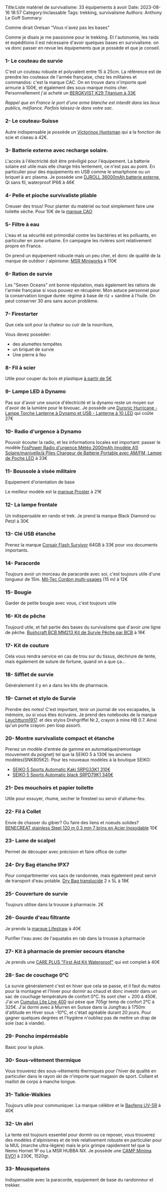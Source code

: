 Title:Liste matériel de survivalisme: 33 équipements à avoir
Date: 2023-08-16 18:57
Category:Inclassable
Tags: trekking, survivalisme
Authors: Anthony Le Goff
Summary:

Comme dirait Orelsan "Vous n'avez pas les bases"

Comme je disais je me passionne pour le trekking. Et l'autonomie, les raids et expéditions il est nécessaire d'avoir quelques bases en survivalisme. on va donc passer en revue les équipements que je possède et que je conseil.

### 1- Le couteau de survie

C'est un couteau robuste et polyvalent entre 15 à 25cm. La référence est de prendre les couteaux de l'armée française, chez les militaires et commandos: c'est la marque CAC. On en trouve dans n'importe quel armurie à 100€, et également des sous-marque moins cher. Personnellement j'ai acheté un [BERGKVIST K29 Titanium à 33€](https://www.amazon.fr/BERGKVIST-Couteau-Titanium-couteau-daff%C3%BBtage/dp/B07QDLWBJG/ref=sr_1_5?__mk_fr_FR=%C3%85M%C3%85%C5%BD%C3%95%C3%91&crid=2FSUUNSSLGBTY&keywords=bergkvist+k29&qid=1692205336&sprefix=bergkvist+k29%2Caps%2C142&sr=8-5)


*Rappel que en France le port d'une arme blanche est interdit dans les lieux publics, méfiance. Parfois laissez-le dans votre sac.*

### 2- Le couteau-Suisse

Autre indispensable je possède un [Victorinox Huntsman](https://www.amazon.fr/Victorinox-Unisexe-Huntsman-Couteau-Suisse/dp/B07664V9LB/ref=sr_1_7?keywords=victorinox+huntsman&qid=1692205561&sprefix=victorinox+hun%2Caps%2C171&sr=8-7) qui a la fonction de scie et ciseau à 42€.

### 3- Batterie externe avec recharge solaire.

L'accès à l'électricité doit être préviligié pour l'équipement. La batterie solaire est utile mais elle charge très lentement, ce n'est pas au point. En particulier pour des équipements en USB comme le smartphone ou un briquet à arc plasma. Je possède une [DJROLL 36000mAh batterie externe](https://www.amazon.fr/DJROLL-36000mAh-Waterproof-Alimentation-T%C3%A9l%C3%A9phone/dp/B08P428WK5/ref=sr_1_12?crid=FC6PNVMUNV4R&keywords=batterie+externe+solaire&qid=1692205748&sprefix=batteri%2Caps%2C187&sr=8-12), Qi sans fil, waterproof IP66 à 46€

### 4- Pelle et pioche survivaliste pliable

Creuser des trous! Pour planter du matériel ou tout simplement faire une toilette sèche. Pour 10€ de la [marque CAO](https://www.amazon.fr/CAO-Camping-pelle-pioche-pliante/dp/B00INROF0I/ref=sr_1_8?keywords=pelle+pioche+pliante+militaire&qid=1692205969&sprefix=pelle+pio%2Caps%2C152&sr=8-8)

### 5- Filtre à eau

L'eau et sa sécurité est primordial contre les bactéries et les polluants, en particulier en zone urbaine. En campagne les rivières sont relativement propre en France. 

On prend un équipement robuste mais un peu cher, et donc de qualité de la marque de outdoor / alpinisme: [MSR Miniworks](https://www.amazon.fr/MSR-040818564257-MiniWorks-ex/dp/B000BBF2RY/ref=sr_1_2?keywords=msr%2Bminiworks&qid=1692206131&sprefix=msr%2Bmini%2Caps%2C142&sr=8-2&th=1&psc=1) à 110€

### 6- Ration de survie

Les "Seven Oceans" ont bonne réputation, mais également les rations de l'armée française si vous pouvez en récupérer. Mon astuce personnel pour la conservation longue durée: régime à base de riz + sardine à l'huile. On peut conserver 30 ans sans aucun problème. 

### 7- Firestarter

Que cela soit pour la chaleur ou cuir de la nourriture,

Vous devez posséder:

* des alumettes tempêtes
* un briquet de survie
* Une pierre à feu

### 8- Fil à scier

Utile pour couper du bois et plastique [à partir de 5€](https://www.amazon.fr/Scie-poche-acier-inoxydable-boucles/dp/B089GZLF9F/ref=sr_1_5?__mk_fr_FR=%C3%85M%C3%85%C5%BD%C3%95%C3%91&crid=3DRYQPWSVBM75&keywords=fil+%C3%A0+scier&qid=1692206570&sprefix=fil+%C3%A0+scier%2Caps%2C171&sr=8-5)

### 9- Lampe LED à Dynamo

Pas sur d'avoir une source d'électricité et la dynamo reste un moyen sur d'avoir de la lumière pour le bivouac. Je possède une [Duronic Hurricane - Lampe Torche Lanterne à Dynamo et USB - Lanterne à 10 LED](https://www.amazon.fr/Duronic-Hurricane-lanterne-Lanterne-clignotant/dp/B00BHY7URE/ref=sr_1_12?__mk_fr_FR=%C3%85M%C3%85%C5%BD%C3%95%C3%91&crid=3TOTRLK2HW65X&keywords=lampe+dynamo+manivelle+LED&qid=1692206675&sprefix=lampe+dynamo+manivelle+led%2Caps%2C150&sr=8-12) qui coûte 27€

### 10- Radio d'urgence à Dynamo

Pouvoir écouter la radio, et les informations locales est important: passer le modèle [FosPower Radio d'urgence Météo 2000mAh (modèle A1) Solaire/manivelle/à Piles Chargeur de Batterie Portable avec AM/FM, Lampe de Poche LED](https://www.amazon.fr/FosPower-Urgence-Puissance-Portable-Manivelle/dp/B07FKYHTWP/ref=sr_1_5?__mk_fr_FR=%C3%85M%C3%85%C5%BD%C3%95%C3%91&crid=2A2YGPJBJ3TDZ&keywords=radio+dynamo+fospower&qid=1692206819&sprefix=radio+dynamo+fospower%2Caps%2C147&sr=8-5) à 33€

### 11- Boussole à visée militaire

Equipement d'orientation de base

Le meilleur modèle est la [marque Proster](https://www.amazon.fr/dp/B07D48D8FF/ref=twister_B0824SNXV1?_encoding=UTF8&th=1) à 21€

### 12- La lampe frontale

Un indispensable en rando et trek. Je prend la marque Black Diamond ou Petzl à 30€

### 13- Clé USB étanche

Prenez la marque [Corsair Flash Survivor](https://www.amazon.fr/Corsair-CMFSS3B-64GB-Survivor-Stealth-Etanch%C3%A9it%C3%A9/dp/B00YHL1LN8/ref=sr_1_7?keywords=corsair+voyager+usb&qid=1692207076&sr=8-7) 64GB à 33€ pour vos documents importants.

### 14- Paracorde 

Toujours avoir un morceau de paracorde avec soi, c'est toujours utile d'une longueur de 15m. [Mil-Tec Cordon multi-usages](https://www.amazon.fr/Miltec-Paracorde-3mm-Noir/dp/B005MYCMA0/ref=sr_1_1?__mk_fr_FR=%C3%85M%C3%85%C5%BD%C3%95%C3%91&crid=1FT7G5VEWP4J6&keywords=paracorde%2Bmiltec&qid=1692207215&sprefix=paracorde%2Bmil%2Btec%2Caps%2C140&sr=8-1&th=1) (15 m) à 12€

### 15- Bougie

Garder de petite bougie avec vous, c'est toujours utile

### 16- Kit de pêche

Toujourd utile, et fait partie des bases du survivalisme que d'avoir une ligne de pêche. [Bushcraft BCB MM213 Kit de Survie Pêche par BCB](https://www.amazon.fr/Bushcraft-BCB-Mm213-Survival-Kit-p%C3%AAche/dp/B00DN27R3A/ref=sr_1_6?__mk_fr_FR=%C3%85M%C3%85%C5%BD%C3%95%C3%91&crid=6HLI4W9G6KAI&keywords=kit+de+p%C3%AAche+survie&qid=1692207363&sprefix=kit+de+p%C3%AAche+survie%2Caps%2C145&sr=8-6) à 16€

### 17- Kit de couture

Cela vous rendra service en cas de trou sur du tissus, déchirure de tente, mais également de suture de fortune, quand on a que ça...

### 18- Sifflet de survie

Généralement il y en a dans les kits de pharmacie.

### 19- Carnet et stylo de Survie

Prendre des notes! C'est important, tenir un journal de vos escapades, la mémoire, ou si vous êtes écrivains. Je prend des notebooks de la marque [Leuchtturm1917](https://www.leuchtturm1917.fr/). et des stylos Drehgriffel Nr.2, crayon à mine HB 0.7. Ainsi qu'un porte crayon: pen loop assorti. 

### 20- Montre survivaliste compact et étanche

Prenez un modèle d'entrée de gamme en automatique(remontage mouvement du poignet) tel que la SEIKO 5 à 130€ les anciens modèles(SNK805K2). Pour les nouveaux modèles à la boutique SEIKO:

* [SEIKO 5 Sports Automatic Kaki SRPG33K1 310€](https://www.seikoboutique.eu/fr/fr/seiko-5/1829-montre-homme-mouvement-automatique-seiko5-cadran-kaki-bracelet-nylon-srpg33k1.html)
* [SEIKO 5 Sports Automatic black SRPD79K1 340€](https://www.seikoboutique.eu/fr/fr/seiko-5-sports/780-montre-homme-seiko5-sport-automatique-nylon-fantome-srpd79k1.html)

### 21- Des mouchoirs et papier toilette

Utile pour essuyer, rhume, secher le firesteel ou servir d'allume-feu.

### 22- Fil à Collet

Envie de chasser du gibier? Ou faire des liens et noeuds solides? [BENECREAT stainless Steel 120 m 0,3 mm 7 brins en Acier Inoxydable](https://www.amazon.fr/BENECREAT-Inoxydable-Artisanat-Colliers-Bracelets/dp/B089ZYCMTT/ref=sr_1_7?__mk_fr_FR=%C3%85M%C3%85%C5%BD%C3%95%C3%91&crid=GEDE0UQVM2RB&keywords=0.3%2Bbenecreat&qid=1692208036&sprefix=0.3%2Bbenecreat%2Caps%2C138&sr=8-7&th=1) 10€

### 23- Lame de scalpel

Permet de découper avec précision et faire office de cutter

### 24- Dry Bag étanche IPX7

Pour compartimenter vos sacs de randonnée, mais également peut servir de transport d'eau potable. [Dry Bag translucide](https://www.amazon.fr/HEETA-Imperm%C3%A9ables-Etanches-Smartphone-Activit%C3%A9s/dp/B09Y8T5XPG/ref=sr_1_10?__mk_fr_FR=%C3%85M%C3%85%C5%BD%C3%95%C3%91&crid=1BW211LEV6IY6&keywords=dry%2Bbag%2B5L&qid=1692208228&sprefix=dry%2Bbag%2B5l%2Caps%2C144&sr=8-10&th=1) 2 x 5L à 18€

### 25- Couverture de survie

Toujours utilise dans la trousse à pharmacie. 2€

### 26- Gourde d'eau filtrante

Je prends la [marque Lifestraw](https://www.amazon.fr/LifeStraw-2-Stage-Filter-Bottle-Unisex-Adult/dp/B07YT5L9ZX/ref=sr_1_2?__mk_fr_FR=%C3%85M%C3%85%C5%BD%C3%95%C3%91&crid=2CXDXHX0E5DLS&keywords=lifestraw&qid=1692208387&sprefix=lifestraw%2Caps%2C163&sr=8-2) à 40€

Purifier l'eau avec de l'aquatabs en rab dans la trousse à pharmacie

### 27- Kit à pharmacie de premier secours étanche

Je prends une [CARE PLUS "First Aid Kit Waterproof"](https://www.auvieuxcampeur.fr/activites/randonnee/hygiene-sante-et-entretien/trousse-soin-etanche.html) qui est complet à 40€

### 28- Sac de couchage 0°C

La survie généralement c'est en hiver que cela se passe, et il faut du matos pour la montagne et l'hiver pour dormir au chaud et donc investir dans un sac de couchage température de confort 0°C. Ils sont cher + 200 à 450€. J'ai un [Cumulus Lite Line 400](https://www.aventurenordique.com/duvet-cumulus-lite-line-400.html) qui pèse que 705gr temp de confort 2°C à 325€. J'ai dormi avec à Murren en Suisse dans la Jungfrau à 1750m d'altitude en Hiver sous -10°C, et c'était agréable durant 20 jours. Pour gagner quelques degrées et l'hygiène n'oubliez pas de mettre un drap de soie (sac à viande).

### 29- Poncho impérméable

Basic pour la pluie. 

### 30- Sous-vêtement thermique

Vous trouverez des sous-vêtements thermiques pour l'hiver de qualité en particulier dans le rayon ski de n'importe quel magasin de sport. Collant et maillot de corps à manche longue.

### 31- Talkie-Walkies

Toujours utile pour communiquer. La marque célèbre et le [Baofeng UV-5R](https://shop.mes-talkie-walkie.fr/product/view/id/20-baofeng-uv5r) à 40€

### 32- Un abri

La tente est toujours essentiel pour dormir ou ce reposer, vous trouverez des modèles d'alpinismes et de trek relativement robuste en particulier pour la MUL (marche ultra-légère) mais le prix grimpe rapidement tel que la Nemo Hornet 1P ou La MSR HUBBA NX. Je possède une [CAMP Minima EVO1](https://www.monbivouac.com/tente-camp-minima-1-evo.html) à 230€, 1520gr. 

### 33- Mousquetons

Indispensable avec la paracorde, equipement de base du randonneur et trekker.

